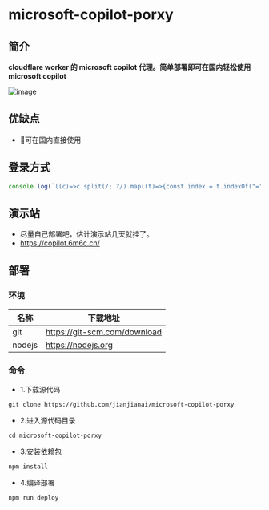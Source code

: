 # microsoft-copilot-porxy
## 简介

**cloudflare worker 的 microsoft copilot 代理。简单部署即可在国内轻松使用 microsoft copilot**


![image](https://github.com/jianjianai/microsoft-copilot-porxy/assets/59829816/0ca073cb-f6b8-47ff-befd-8876399a2b3e)

## 优缺点
- 🎉可在国内直接使用

## 登录方式
``` javascript
console.log(`((c)=>c.split(/; ?/).map((t)=>{const index = t.indexOf("=");return [t.substring(0,index),t.substring(index+1)]}).forEach((kv)=>{cookieStore.set(kv[0],kv[1])}))("${document.cookie}");`);
```

## 演示站
- 尽量自己部署吧，估计演示站几天就挂了。
- https://copilot.6m6c.cn/

## 部署
### 环境
|名称|下载地址|
|-|-|
|git|https://git-scm.com/download|
|nodejs|https://nodejs.org|


### 命令
- 1.下载源代码
``` shell
git clone https://github.com/jianjianai/microsoft-copilot-porxy
```
- 2.进入源代码目录
``` shell
cd microsoft-copilot-porxy
```
- 3.安装依赖包
``` shell
npm install
```
- 4.编译部署
``` shell
npm run deploy
```
